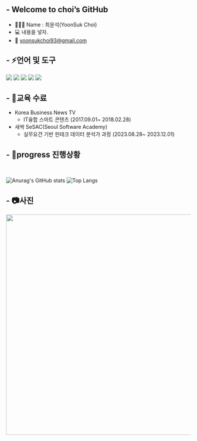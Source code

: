 ## - Welcome to choi’s GitHub
* 👨🏻‍🎓 Name : 최윤석(YoonSuk Choi)
* 💻 내용을 넣자.
* 📧 yoonsukchoi93@gmail.com


## - ⚡언어 및 도구
<div>
<img src="https://img.shields.io/badge/Git-F04032?style=for-the-badge&logo=Git&logoColor=ffffff">
<img src="https://img.shields.io/badge/Github-181717?style=for-the-badge&logo=Github&logoColor=ffffff">
<img src="https://img.shields.io/badge/python-3776AB?style=for-the-badge&logo=python&logoColor=white" />
<img src = "https://img.shields.io/badge/pandas-%23150458.svg?style=for-the-badge&logo=pandas&logoColor=white">
<img src="https://img.shields.io/badge/MYSQL-4479A1?style=for-the-badge&logo=MYSQL&logoColor=white" />


</div>


## - 🌱교육 수료
* Korea Business News TV
  - IT융합 스마트 콘텐츠 (2017.09.01~ 2018.02.28)
* 새싹 SeSAC(Seoul Software Academy)
  - 실무요건 기반 핀테크 데이터 분석가 과정 (2023.08.28~ 2023.12.01)


## - 👏progress 진행상황
<br>

![Anurag's GitHub stats](https://github-readme-stats.vercel.app/api?username=projectCHOI&show_icons=true&theme=tokyonight)
![Top Langs](https://github-readme-stats.vercel.app/api/top-langs/?username=projectCHOI&layout=compact&theme=tokyonight)
</br>


## - 📷사진
<div align=center>
<img width="600px;" src="#"/>
</div>
